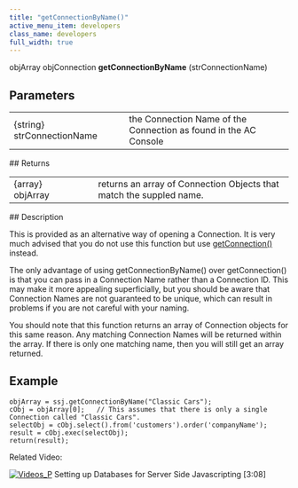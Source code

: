 ```yaml
---
title: "getConnectionByName()"
active_menu_item: developers
class_name: developers
full_width: true
---
```



objArray objConnection **getConnectionByName** (strConnectionName)

## Parameters

<table>
<tr>
<td width="207">
{string} strConnectionName

</td>
<td width="18">
</td>
<td width="655">
the Connection Name of the Connection as found in the AC Console

</td>
</tr>
</table>
## Returns

<table>
<tr>
<td width="182">
{array} objArray

</td>
<td width="16">
</td>
<td width="682">
returns an array of Connection Objects that match the suppled name.

</td>
</tr>
</table>
## Description

This is provided as an alternative way of opening a Connection. It is very much advised that you do not use this function but use [getConnection()](/developers/user-guide/scripting-apis/server-side-api/ssj-object/database/getconnection) instead.

The only advantage of using getConnectionByName() over getConnection() is that you can pass in a Connection Name rather than a Connection ID. This may make it more appealing superficially, but you should be aware that Connection Names are not guaranteed to be unique, which can result in problems if you are not careful with your naming.

You should note that this function returns an array of Connection objects for this same reason. Any matching Connection Names will be returned within the array. If there is only one matching name, then you will still get an array returned.

## Example

    objArray = ssj.getConnectionByName("Classic Cars");
    cObj = objArray[0];   // This assumes that there is only a single Connection called "Classic Cars".
    selectObj = cObj.select().from('customers').order('companyName');
    result = cObj.exec(selectObj);
    return(result);
     
   

Related Video:

[![Videos\_P](/img/docs/videos_p.png)](http://www.youtube.com/v/vOOSCRbH6_Y?autoplay=1&hd=1&fs=1&showsearch=0&rel=0&) Setting up Databases for Server Side Javascripting [3:08]
